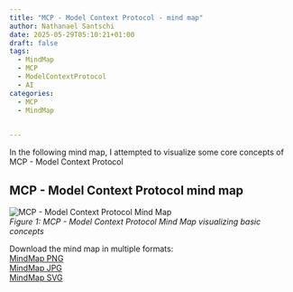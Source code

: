 ```yaml
---
title: "MCP - Model Context Protocol - mind map"
author: Nathanael Santschi
date: 2025-05-29T05:10:21+01:00
draft: false
tags:
  - MindMap
  - MCP
  - ModelContextProtocol
  - AI
categories:
  - MCP
  - MindMap

  
---
```


In the following mind map, I attempted to visualize some core concepts of MCP - Model Context Protocol


## MCP - Model Context Protocol mind map

![MCP - Model Context Protocol Mind Map](/images/MCP-Model-Context-Protocol-mind-map.svg "MCP - Model Context Protocol Mind Map illustrates basic concepts")  
*Figure 1: MCP - Model Context Protocol Mind Map visualizing basic concepts*

Download the mind map in multiple formats:  
[MindMap PNG](/images/MCP-Model-Context-Protocol-mind-map.png "Preview")  
[MindMap JPG](/images/MCP-Model-Context-Protocol-mind-map.jpg  "Preview")  
[MindMap SVG](/images/MCP-Model-Context-Protocol-mind-map.svg "Preview")  

